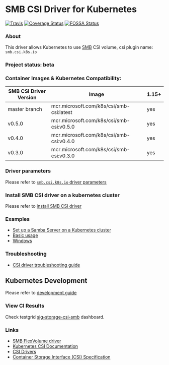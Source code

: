 # SMB CSI Driver for Kubernetes
[![Travis](https://travis-ci.org/kubernetes-csi/csi-driver-smb.svg)](https://travis-ci.org/kubernetes-csi/csi-driver-smb)
[![Coverage Status](https://coveralls.io/repos/github/kubernetes-csi/csi-driver-smb/badge.svg?branch=master)](https://coveralls.io/github/kubernetes-csi/csi-driver-smb?branch=master)
[![FOSSA Status](https://app.fossa.io/api/projects/git%2Bgithub.com%2Fkubernetes-csi%2Fcsi-driver-smb.svg?type=shield)](https://app.fossa.io/projects/git%2Bgithub.com%2Fkubernetes-csi%2Fcsi-driver-smb?ref=badge_shield)

### About
This driver allows Kubernetes to use [SMB](https://wiki.wireshark.org/SMB) CSI volume, csi plugin name: `smb.csi.k8s.io`

### Project status: beta

### Container Images & Kubernetes Compatibility:
|SMB CSI Driver Version  | Image                                        | 1.15+  |
|------------------------|----------------------------------------------|--------|
|master branch           |mcr.microsoft.com/k8s/csi/smb-csi:latest      | yes    |
|v0.5.0                  |mcr.microsoft.com/k8s/csi/smb-csi:v0.5.0      | yes    |
|v0.4.0                  |mcr.microsoft.com/k8s/csi/smb-csi:v0.4.0      | yes    |
|v0.3.0                  |mcr.microsoft.com/k8s/csi/smb-csi:v0.3.0      | yes    |

### Driver parameters
Please refer to [`smb.csi.k8s.io` driver parameters](./docs/driver-parameters.md)

### Install SMB CSI driver on a kubernetes cluster
Please refer to [install SMB CSI driver](./docs/install-smb-csi-driver.md)

### Examples
 - [Set up a Samba Server on a Kubernetes cluster](./deploy/example/smb-provisioner/)
 - [Basic usage](./deploy/example/e2e_usage.md)
 - [Windows](./deploy/example/windows)

### Troubleshooting
 - [CSI driver troubleshooting guide](./docs/csi-debug.md) 

## Kubernetes Development
Please refer to [development guide](./docs/csi-dev.md)

### View CI Results
Check testgrid [sig-storage-csi-smb](https://testgrid.k8s.io/sig-storage-csi-other) dashboard.

### Links
 - [SMB FlexVolume driver](https://github.com/Azure/kubernetes-volume-drivers/tree/master/flexvolume/smb)
 - [Kubernetes CSI Documentation](https://kubernetes-csi.github.io/docs/)
 - [CSI Drivers](https://github.com/kubernetes-csi/drivers)
 - [Container Storage Interface (CSI) Specification](https://github.com/container-storage-interface/spec)
